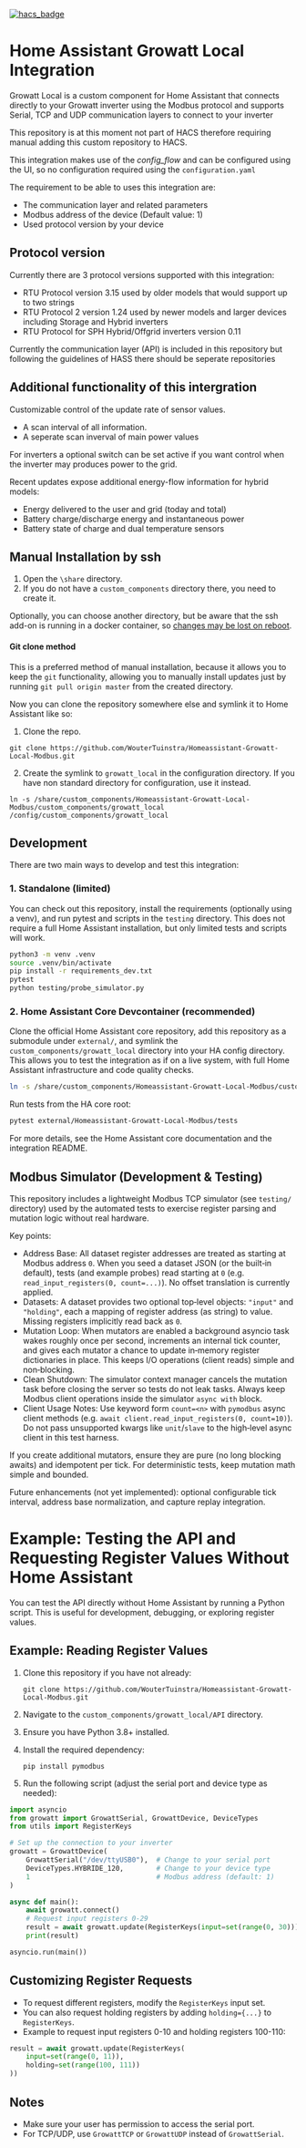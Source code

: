 [![hacs_badge](https://img.shields.io/badge/HACS-Custom-41BDF5.svg?style=for-the-badge)](https://github.com/hacs/integration)

# Home Assistant Growatt Local Integration
 Growatt Local is a custom component for Home Assistant that connects directly to your Growatt inverter using the Modbus protocol and supports Serial, TCP and UDP communication layers to connect to your inverter

 This repository is at this moment not part of HACS therefore requiring manual adding this custom repository to HACS.

 This integration makes use of the *config_flow* and can be configured using the UI, so no configuration required using the `configuration.yaml`

 The requirement to be able to uses this integration are:
 * The communication layer and related parameters
 * Modbus address of the device (Default value: 1)
 * Used protocol version by your device

## Protocol version
Currently there are 3 protocol versions supported with this integration:
* RTU Protocol version 3.15 used by older models that would support up to two strings
* RTU Protocol 2 version 1.24 used by newer models and larger devices including Storage and Hybrid inverters
* RTU Protocol for SPH Hybrid/Offgrid inverters version 0.11

Currently the communication layer (API) is included in this repository but following the guidelines of HASS there should be seperate repositories

## Additional functionality of this intergration

Customizable control of the update rate of sensor values.
* A scan interval of all information.
* A seperate scan inverval of main power values

For inverters a optional switch can be set active if you want control when the inverter may produces power to the grid.

Recent updates expose additional energy-flow information for hybrid models:

* Energy delivered to the user and grid (today and total)
* Battery charge/discharge energy and instantaneous power
* Battery state of charge and dual temperature sensors


## Manual Installation by ssh

1. Open the `\share` directory.
2. If you do not have a `custom_components` directory there, you need to create it.

Optionally, you can choose another directory, but be aware that the ssh add-on is running in a docker container, so
[changes may be lost on reboot](https://community.home-assistant.io/t/user-file-changes-lost-on-reboot/545757/2).

#### Git clone method

This is a preferred method of manual installation, because it allows you to keep the `git` functionality,
allowing you to manually install updates just by running `git pull origin master` from the created directory.

Now you can clone the repository somewhere else and symlink it to Home Assistant like so:

1. Clone the repo.

```shell
git clone https://github.com/WouterTuinstra/Homeassistant-Growatt-Local-Modbus.git
```

2. Create the symlink to `growatt_local` in the configuration directory.
   If you have non standard directory for configuration, use it instead.

```shell
ln -s /share/custom_components/Homeassistant-Growatt-Local-Modbus/custom_components/growatt_local /config/custom_components/growatt_local
```


## Development

There are two main ways to develop and test this integration:

### 1. Standalone (limited)

You can check out this repository, install the requirements (optionally using a venv), and run pytest and scripts in the `testing` directory. This does not require a full Home Assistant installation, but only limited tests and scripts will work.

```bash
python3 -m venv .venv
source .venv/bin/activate
pip install -r requirements_dev.txt
pytest
python testing/probe_simulator.py
```

### 2. Home Assistant Core Devcontainer (recommended)

Clone the official Home Assistant core repository, add this repository as a submodule under `external/`, and symlink the `custom_components/growatt_local` directory into your HA config directory. This allows you to test the integration as if on a live system, with full Home Assistant infrastructure and code quality checks.

```bash
ln -s /share/custom_components/Homeassistant-Growatt-Local-Modbus/custom_components/growatt_local /config/custom_components/growatt_local
```

Run tests from the HA core root:

```bash
pytest external/Homeassistant-Growatt-Local-Modbus/tests
```

For more details, see the Home Assistant core documentation and the integration README.

## Modbus Simulator (Development & Testing)

This repository includes a lightweight Modbus TCP simulator (see `testing/` directory) used by the automated tests to exercise register parsing and mutation logic without real hardware.

Key points:
* Address Base: All dataset register addresses are treated as starting at Modbus address `0`. When you seed a dataset JSON (or the built‑in default), tests (and example probes) read starting at `0` (e.g. `read_input_registers(0, count=...)`). No offset translation is currently applied.
* Datasets: A dataset provides two optional top‑level objects: `"input"` and `"holding"`, each a mapping of register address (as string) to value. Missing registers implicitly read back as `0`.
* Mutation Loop: When mutators are enabled a background asyncio task wakes roughly once per second, increments an internal tick counter, and gives each mutator a chance to update in‑memory register dictionaries in place. This keeps I/O operations (client reads) simple and non‑blocking.
* Clean Shutdown: The simulator context manager cancels the mutation task before closing the server so tests do not leak tasks. Always keep Modbus client operations inside the simulator `async with` block.
* Client Usage Notes: Use keyword form `count=<n>` with `pymodbus` async client methods (e.g. `await client.read_input_registers(0, count=10)`). Do not pass unsupported kwargs like `unit`/`slave` to the high‑level async client in this test harness.

If you create additional mutators, ensure they are pure (no long blocking awaits) and idempotent per tick. For deterministic tests, keep mutation math simple and bounded.

Future enhancements (not yet implemented): optional configurable tick interval, address base normalization, and capture replay integration.

# Example: Testing the API and Requesting Register Values Without Home Assistant

You can test the API directly without Home Assistant by running a Python script. This is useful for development, debugging, or exploring register values.


## Example: Reading Register Values

1. Clone this repository if you have not already:

   ```shell
   git clone https://github.com/WouterTuinstra/Homeassistant-Growatt-Local-Modbus.git
   ```

2. Navigate to the `custom_components/growatt_local/API` directory.
3. Ensure you have Python 3.8+ installed.
4. Install the required dependency:

   ```shell
   pip install pymodbus
   ```

5. Run the following script (adjust the serial port and device type as needed):

```python
import asyncio
from growatt import GrowattSerial, GrowattDevice, DeviceTypes
from utils import RegisterKeys

# Set up the connection to your inverter
growatt = GrowattDevice(
    GrowattSerial("/dev/ttyUSB0"),  # Change to your serial port
    DeviceTypes.HYBRIDE_120,        # Change to your device type
    1                               # Modbus address (default: 1)
)

async def main():
    await growatt.connect()
    # Request input registers 0-29
    result = await growatt.update(RegisterKeys(input=set(range(0, 30))))
    print(result)

asyncio.run(main())
```

## Customizing Register Requests

- To request different registers, modify the `RegisterKeys` input set.
- You can also request holding registers by adding `holding={...}` to `RegisterKeys`.
- Example to request input registers 0-10 and holding registers 100-110:

```python
result = await growatt.update(RegisterKeys(
    input=set(range(0, 11)),
    holding=set(range(100, 111))
))
```

## Notes

- Make sure your user has permission to access the serial port.
- For TCP/UDP, use `GrowattTCP` or `GrowattUDP` instead of `GrowattSerial`.
